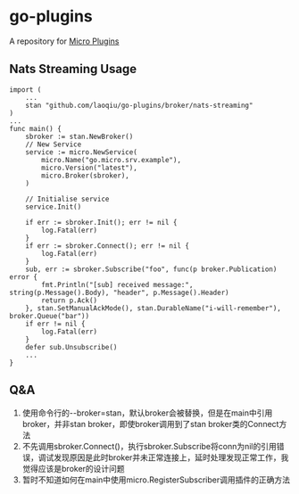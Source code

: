 # go-plugins

A repository for [Micro Plugins](https://github.com/micro/go-plugins)

## Nats Streaming Usage

```
import (
    ...
    stan "github.com/laoqiu/go-plugins/broker/nats-streaming"
)
...
func main() {
	sbroker := stan.NewBroker()
	// New Service
	service := micro.NewService(
		micro.Name("go.micro.srv.example"),
		micro.Version("latest"),
		micro.Broker(sbroker),
	)

	// Initialise service
	service.Init()

	if err := sbroker.Init(); err != nil {
		log.Fatal(err)
	}
	if err := sbroker.Connect(); err != nil {
		log.Fatal(err)
	}
	sub, err := sbroker.Subscribe("foo", func(p broker.Publication) error {
		fmt.Println("[sub] received message:", string(p.Message().Body), "header", p.Message().Header)
		return p.Ack()
	}, stan.SetManualAckMode(), stan.DurableName("i-will-remember"), broker.Queue("bar"))
	if err != nil {
		log.Fatal(err)
	}
	defer sub.Unsubscribe()
	...
}
```

## Q&A
1. 使用命令行的--broker=stan，默认broker会被替换，但是在main中引用broker，并非stan broker，即使broker调用到了stan broker类的Connect方法
2. 不先调用sbroker.Connect()，执行sbroker.Subscribe将conn为nil的引用错误，调试发现原因是此时broker并未正常连接上，延时处理发现正常工作，我觉得应该是broker的设计问题
3. 暂时不知道如何在main中使用micro.RegisterSubscriber调用插件的正确方法

